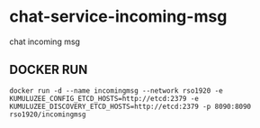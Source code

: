 # chat-service-incoming-msg
chat incoming msg

## DOCKER RUN
```docker run -d --name incomingmsg --network rso1920 -e KUMULUZEE_CONFIG_ETCD_HOSTS=http://etcd:2379 -e KUMULUZEE_DISCOVERY_ETCD_HOSTS=http://etcd:2379 -p 8090:8090 rso1920/incomingmsg```